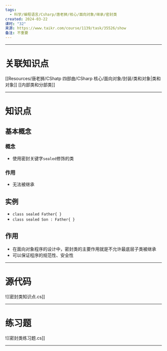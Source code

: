 ```yaml
---
tags:
  - 科学/编程语言/Csharp/唐老狮/核心/面向对象/继承/密封类
created: 2024-03-22
课时: "32"
来源: https://www.taikr.com/course/1139/task/35526/show
备注: 不重要
---
```


---
# 关联知识点

[[Resources/唐老狮/CShatp 四部曲/CSharp 核心/面向对象/封装/类和对象|类和对象]] [[内部类和分部类]]

---
# 知识点

## 基本概念

### 概念

- 使用密封关键字`sealed`修饰的类
### 作用

- 无法被继承
## 实例

- `class sealed Father{ } `
- `class sealed Son : Father{ }`
## 作用

- 在面向对象程序的设计中，密封类的主要作用就是不允许最底层子类被继承
- 可以保证程序的规范性、安全性

---
# 源代码

![[密封类知识点.cs]]

---
# 练习题

![[密封类练习题.cs]]

---


